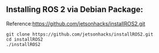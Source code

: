 Installing ROS 2 via Debian Package:
-----------------
Reference:https://github.com/jetsonhacks/installROS2.git
```
git clone https://github.com/jetsonhacks/installROS2.git
cd installROS2
./installROS2
```
